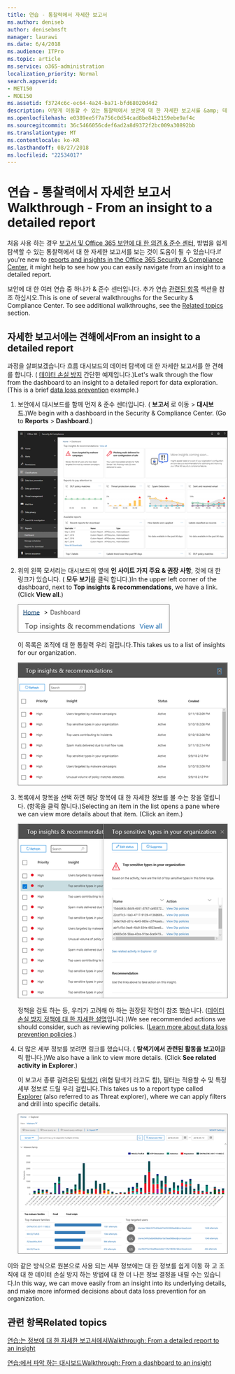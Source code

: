 ```yaml
---
title: 연습 - 통찰력에서 자세한 보고서
ms.author: deniseb
author: denisebmsft
manager: laurawi
ms.date: 6/4/2018
ms.audience: ITPro
ms.topic: article
ms.service: o365-administration
localization_priority: Normal
search.appverid:
- MET150
- MOE150
ms.assetid: f3724c6c-ec64-4a24-ba71-bfd68020d4d2
description: 어떻게 이동할 수 있는 통찰력에서 보안에 대 한 자세한 보고서를 &amp; 데이터 손실 방지 예제를 통해 준수 센터입니다.
ms.openlocfilehash: e0389ee5f7a756c0d54cad8be84b2159ebe9af4c
ms.sourcegitcommit: 36c5466056cdef6ad2a8d9372f2bc009a30892bb
ms.translationtype: MT
ms.contentlocale: ko-KR
ms.lasthandoff: 08/27/2018
ms.locfileid: "22534017"
---
```

# <a name="walkthrough---from-an-insight-to-a-detailed-report"></a><span data-ttu-id="f1baa-103">연습 - 통찰력에서 자세한 보고서</span><span class="sxs-lookup"><span data-stu-id="f1baa-103">Walkthrough - From an insight to a detailed report</span></span>

<span data-ttu-id="f1baa-104">처음 사용 하는 경우 [보고서 및 Office 365 보안에 대 한 의견 &amp; 준수 센터](reports-and-insights-in-security-and-compliance.md), 방법을 쉽게 탐색할 수 있는 통찰력에서 대 한 자세한 보고서를 보는 것이 도움이 될 수 있습니다.</span><span class="sxs-lookup"><span data-stu-id="f1baa-104">If you're new to [reports and insights in the Office 365 Security &amp; Compliance Center](reports-and-insights-in-security-and-compliance.md), it might help to see how you can easily navigate from an insight to a detailed report.</span></span> 
  
<span data-ttu-id="f1baa-p101">보안에 대 한 여러 연습 중 하나가 &amp; 준수 센터입니다. 추가 연습 [관련된 항목](#related-topics) 섹션을 참조 하십시오.</span><span class="sxs-lookup"><span data-stu-id="f1baa-p101">This is one of several walkthroughs for the Security &amp; Compliance Center. To see additional walkthroughs, see the [Related topics](#related-topics) section.</span></span> 
  
## <a name="from-an-insight-to-a-detailed-report"></a><span data-ttu-id="f1baa-107">자세한 보고서에는 견해에서</span><span class="sxs-lookup"><span data-stu-id="f1baa-107">From an insight to a detailed report</span></span>

<span data-ttu-id="f1baa-p102">과정을 살펴보겠습니다 흐름 대시보드의 데이터 탐색에 대 한 자세한 보고서를 한 견해를 합니다. ( [데이터 손실 방지](data-loss-prevention-policies.md) 간단한 예제입니다.)</span><span class="sxs-lookup"><span data-stu-id="f1baa-p102">Let's walk through the flow from the dashboard to an insight to a detailed report for data exploration. (This is a brief [data loss prevention](data-loss-prevention-policies.md) example.)</span></span> 
  
1. <span data-ttu-id="f1baa-p103">보안에서 대시보드를 함께 먼저 &amp; 준수 센터입니다. ( **보고서** 로 이동 \> **대시보드**.)</span><span class="sxs-lookup"><span data-stu-id="f1baa-p103">We begin with a dashboard in the Security &amp; Compliance Center. (Go to **Reports** \> **Dashboard**.)</span></span>
    
    ![보안에서 &amp; 준수 센터 보고서 선택 \> 대시보드](media/2a668c3d-3fa3-4e37-8149-46989b33ae8c.png)
  
2. <span data-ttu-id="f1baa-p104">위의 왼쪽 모서리는 대시보드의 옆에 **인 사이트 가지 주요 &amp; 권장 사항**, 것에 대 한 링크가 있습니다. ( **모두 보기**를 클릭 합니다.)</span><span class="sxs-lookup"><span data-stu-id="f1baa-p104">In the upper left corner of the dashboard, next to **Top insights &amp; recommendations**, we have a link. (Click **View all**.)</span></span>
    
    ![보안에서 &amp; 준수 센터 보고서 선택 \> 프로그램 위쪽 인 사이트를 참조 하는 대시보드](media/9bb64e11-494f-40a4-ab3d-8d3c7789f300.png)
  
    <span data-ttu-id="f1baa-116">이 목록은 조직에 대 한 통찰력 우리 걸립니다.</span><span class="sxs-lookup"><span data-stu-id="f1baa-116">This takes us to a list of insights for our organization.</span></span>
    
    ![보안에서 &amp; 준수 센터 목록에서 모든 정보를 볼 수 있습니다](media/1289af77-bf5a-444a-97a1-03d8a83f75a9.png)
  
3. <span data-ttu-id="f1baa-p105">목록에서 항목을 선택 하면 해당 항목에 대 한 자세한 정보를 볼 수는 창을 열립니다. (항목을 클릭 합니다.)</span><span class="sxs-lookup"><span data-stu-id="f1baa-p105">Selecting an item in the list opens a pane where we can view more details about that item. (Click an item.)</span></span>
    
    ![선택한 정보에 대 한 세부 정보](media/dcbb389f-23b0-4031-b789-4a49068af85a.png)
  
    <span data-ttu-id="f1baa-p106">정책을 검토 하는 등, 우리가 고려해 야 하는 권장된 작업이 참조 했습니다. ([데이터 손실 방지 정책에 대 한 자세한 설명](data-loss-prevention-policies.md)입니다.)</span><span class="sxs-lookup"><span data-stu-id="f1baa-p106">We see recommended actions we should consider, such as reviewing policies. ([Learn more about data loss prevention policies](data-loss-prevention-policies.md).)</span></span>
    
4. <span data-ttu-id="f1baa-p107">더 많은 세부 정보를 보려면 링크를 했습니다. ( **탐색기에서 관련된 활동을 보고이**클릭 합니다.)</span><span class="sxs-lookup"><span data-stu-id="f1baa-p107">We also have a link to view more details. (Click **See related activity in Explorer**.)</span></span> 
    
    <span data-ttu-id="f1baa-125">이 보고서 종류 걸려온된 [탐색기](use-explorer-in-security-and-compliance.md) (위협 탐색기 라고도 함), 필터는 적용할 수 및 특정 세부 정보로 드릴 우리 걸립니다.</span><span class="sxs-lookup"><span data-stu-id="f1baa-125">This takes us to a report type called [Explorer](use-explorer-in-security-and-compliance.md) (also referred to as Threat explorer), where we can apply filters and drill into specific details.</span></span> 
    
    ![선택한 정보에 대 한 자세한 내용은 탐색기 보기](media/3ad15b15-7158-44b7-beda-013351bd868e.png)
  
<span data-ttu-id="f1baa-127">이와 같은 방식으로 원본으로 사용 되는 세부 정보에는 대 한 정보를 쉽게 이동 하 고 조직에 대 한 데이터 손실 방지 하는 방법에 대 한 더 나은 정보 결정을 내릴 수는 있습니다.</span><span class="sxs-lookup"><span data-stu-id="f1baa-127">In this way, we can move easily from an insight into its underlying details, and make more informed decisions about data loss prevention for an organization.</span></span>
  
## <a name="related-topics"></a><span data-ttu-id="f1baa-128">관련 항목</span><span class="sxs-lookup"><span data-stu-id="f1baa-128">Related topics</span></span>

[<span data-ttu-id="f1baa-129">연습:는 정보에 대 한 자세한 보고서에서</span><span class="sxs-lookup"><span data-stu-id="f1baa-129">Walkthrough: From a detailed report to an insight</span></span>](from-a-detailed-report-to-an-insight.md)
  
[<span data-ttu-id="f1baa-130">연습:에서 파악 하는 대시보드</span><span class="sxs-lookup"><span data-stu-id="f1baa-130">Walkthrough: From a dashboard to an insight</span></span>](from-a-dashboard-to-an-insight.md)
  

